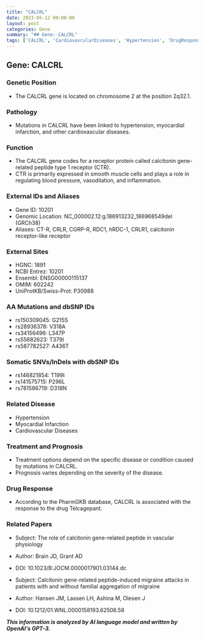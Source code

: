 ```yaml
---
title: "CALCRL"
date: 2023-05-12 00:00:00
layout: post
categories: Gene
summary: "## Gene: CALCRL"
tags: ['CALCRL', 'CardiovascularDiseases', 'Hypertension', 'DrugResponse', 'Mutation', 'Prognosis', 'VascularPhysiology', 'Migraine']
---
```


## Gene: CALCRL

### Genetic Position
- The CALCRL gene is located on chromosome 2 at the position 2q32.1.

### Pathology
- Mutations in CALCRL have been linked to hypertension, myocardial infarction, and other cardiovascular diseases.

### Function
- The CALCRL gene codes for a receptor protein called calcitonin gene-related peptide type 1 receptor (CTR).
- CTR is primarily expressed in smooth muscle cells and plays a role in regulating blood pressure, vasodilation, and inflammation.

### External IDs and Aliases
- Gene ID: 10201
- Genomic Location: NC_000002.12:g.186913232_186968549del (GRCh38)
- Aliases: CT-R, CRLR, CGRP-R, RDC1, hRDC-1, CRLR1, calcitonin receptor-like receptor

### External Sites
- HGNC: 1891
- NCBI Entrez: 10201
- Ensembl: ENSG00000115137
- OMIM: 602242
- UniProtKB/Swiss-Prot: P30988

### AA Mutations and dbSNP IDs
- rs150309045: G215S
- rs28936378: V318A
- rs34156496: L347P
- rs55682623: T379I
- rs587782527: A436T

### Somatic SNVs/InDels with dbSNP IDs
- rs146821854: T199I
- rs141575715: P296L
- rs781586719: D318N

### Related Disease
- Hypertension
- Myocardial Infarction
- Cardiovascular Diseases

### Treatment and Prognosis
- Treatment options depend on the specific disease or condition caused by mutations in CALCRL.
- Prognosis varies depending on the severity of the disease.

### Drug Response
- According to the PharmGKB database, CALCRL is associated with the response to the drug Telcagepant.

### Related Papers
- Subject: The role of calcitonin gene-related peptide in vascular physiology
- Author: Brain JD, Grant AD
- DOI: 10.1023/B:JOCM.0000017901.03144.dc

- Subject: Calcitonin gene-related peptide-induced migraine attacks in patients with and without familial aggregation of migraine
- Author: Hansen JM, Lassen LH, Ashina M, Olesen J
- DOI: 10.1212/01.WNL.0000158193.62506.58

**_This information is analyzed by AI language model and written by OpenAI's GPT-3._**